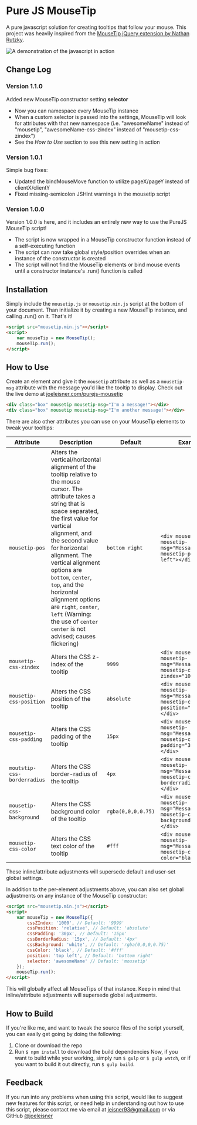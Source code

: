 # Pure JS MouseTip
A pure javascript solution for creating tooltips that follow your mouse. This project was heavily inspired from the [MouseTip jQuery extension by Nathan Rutzky](https://github.com/nathco/jQuery.mousetip).

![A demonstration of the javascript in action](http://joeleisner.com/github/screenshots/purejs-mousetip/purejs-moustip-demo.gif)

## Change Log
### Version 1.1.0
Added new MouseTip constructor setting **selector**
- Now you can namespace every MouseTip instance
- When a custom selector is passed into the settings, MouseTip will look for attributes with that new namespace (i.e. "awesomeName" instead of "mousetip", "awesomeName-css-zindex" instead of "mousetip-css-zindex")
- See the *How to Use* section to see this new setting in action

### Version 1.0.1
Simple bug fixes:
- Updated the bindMouseMove function to utilize pageX/pageY instead of clientX/clientY
- Fixed missing-semicolon JSHint warnings in the mousetip script

### Version 1.0.0
Version 1.0.0 is here, and it includes an entirely new way to use the PureJS MouseTip script!
- The script is now wrapped in a MouseTip constructor function instead of a self-executing function
- The script can now take global style/position overrides when an instance of the constructor is created
- The script will not find the MouseTip elements or bind mouse events until a constructor instance's .run() function is called

## Installation
Simply include the `mousetip.js` or `mousetip.min.js` script at the bottom of your document. Than initialize it by creating a new MouseTip instance, and calling .run() on it. That's it!
```html
<script src="mousetip.min.js"></script>
<script>
    var mouseTip = new MouseTip();
    mouseTip.run();
</script>
```

## How to Use
Create an element and give it the `mousetip` attribute as well as a `mousetip-msg` attribute with the message you'd like the tooltip to display. Check out the live demo at [joeleisner.com/purejs-mousetip](http://joeleisner.com/purejs-mousetip)
```html
<div class="box" mousetip mousetip-msg="I'm a message!"></div>
<div class="box" mousetip mousetip-msg="I'm another message!"></div>
```
There are also other attributes you can use on your MouseTip elements to tweak your tooltips:

Attribute | Description | Default | Example
--- | --- | --- | ---
`mousetip-pos` | Alters the vertical/horizontal alignment of the tooltip relative to the mouse cursor. The attribute takes a string that is space separated, the first value for vertical alignment, and the second value for horizontal alignment. The vertical alignment options are `bottom`, `center`, `top`, and the horizontal alignment options are `right`, `center`, `left` (Warning: the use of `center center` is not advised; causes flickering) | `bottom right` | `<div mousetip mousetip-msg="Message" mousetip-pos="top left"></div>`
`mousetip-css-zindex` | Alters the CSS z-index of the tooltip | `9999` | `<div mousetip mousetip-msg="Message" mousetip-css-zindex="1000"></div>`
`mousetip-css-position` | Alters the CSS position of the tooltip | `absolute` | `<div mousetip mousetip-msg="Message" mousetip-css-position="relative"></div>`
`mousetip-css-padding` | Alters the CSS padding of the tooltip | `15px` | `<div mousetip mousetip-msg="Message" mousetip-css-padding="30px"></div>`
`moutstip-css-borderradius` | Alters the CSS border-radius of the tooltip | `4px` | `<div mousetip mousetip-msg="Message" mousetip-css-borderradius="15px"></div>`
`mousetip-css-background` | Alters the CSS background color of the tooltip | `rgba(0,0,0,0.75)` | `<div mousetip mousetip-msg="Message" mousetip-css-background="white"></div>`
`mousetip-css-color` | Alters the CSS text color of the tooltip | `#fff` | `<div mousetip mousetip-msg="Message" mousetip-css-color="black"></div>`

These inline/attribute adjustments will supersede default and user-set global settings.

In addition to the per-element adjustments above, you can also set global adjustments on any instance of the MouseTip constructor:
```html
<script src="mousetip.min.js"></script>
<script>
    var mouseTip = new MouseTip({
        cssZIndex: '1000', // Default: '9999'
        cssPosition: 'relative', // Default: 'absolute'
        cssPadding: '30px', // Default: '15px'
        cssBorderRadius: '15px', // Default: '4px'
        cssBackground: 'white', // Default: 'rgba(0,0,0,0.75)'
        cssColor: 'black', // Default: '#fff'
        position: 'top left', // Default: 'bottom right'
        selector: 'awesomeName' // Default: 'mousetip'
    });
    mouseTip.run();
</script>
```
This will globally affect all MouseTips of that instance. Keep in mind that inline/attribute adjustments will supersede global adjustments.

## How to Build
If you're like me, and want to tweak the source files of the script yourself, you can easily get going by doing the following:
1. Clone or download the repo
2. Run `$ npm install` to download the build dependencies
Now, if you want to build while your working, simply run `$ gulp` or `$ gulp watch`, or if you want to build it out directly, run `$ gulp build`.

## Feedback
If you run into any problems when using this script, would like to suggest new features for this script, or need help in understanding out how to use this script, please contact me via email at [jeisner93@gmail.com](mailto:jeisner93@gmail.com) or via GitHub [@joeleisner](https://github.com/joeleisner)
